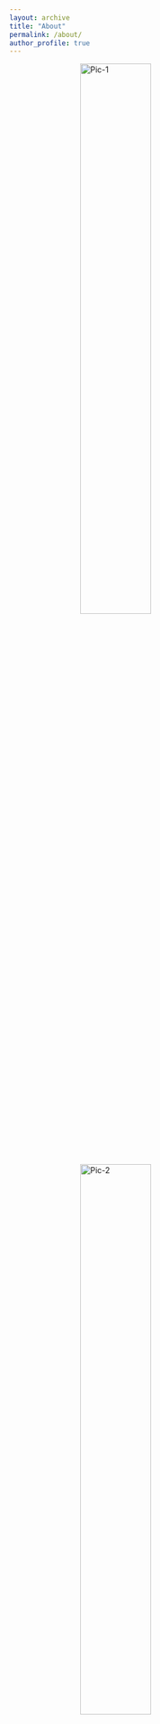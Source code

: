 ```yaml
---
layout: archive
title: "About"
permalink: /about/
author_profile: true
---
```


<img src="/KBlog.github.io/assets/images/Pic-1.PNG" alt="Pic-1" style="width: 50%; display: block; margin-left: auto; margin-right: auto;">
<img src="/KBlog.github.io/assets/images/Pic-2.jpg" alt="Pic-2" style="width: 50%; display: block; margin-left: auto; margin-right: auto;">
<img src="/KBlog.github.io/assets/images/Pic-3.JPG" alt="Pic-3" style="width: 50%; display: block; margin-left: auto; margin-right: auto;">

This is me. I was born in Ipoh, Perak, Malaysia, where I spent my childhood and completed my primary education at SJK(C) Gunning Rapat and my secondary education at Poi Lam High School (SUWA). Growing up in this vibrant town sparked my curiosity about science and the world around me, laying the foundation for everything that followed.

After finishing school, I moved to Kuching, Sarawak, where I pursued a Bachelor's degree in Biotechnology at Swinburne University of Technology. I graduated with honors, achieving a CGPA of 3.71. This was a significant chapter of my life, where I began to truly delve into the world of science and research, expanding my knowledge and skills. It was during this time that I met Dr. Daniel Tan Lee Tung, my FYP supervisor, who encouraged me to pursue my Master's studies, leading to the next chapter of my academic journey.

<img src="/KBlog.github.io/assets/images/Pic-4.JPG" alt="Pic-4" style="width: 50%; display: block; margin-left: auto; margin-right: auto;">

While awaiting my Master's studies in China, I worked as a Product Development Executive at Soon Soon Oilmills Sdn. Bhd. in Penang, Malaysia. This was my first time bridging the gap between academia and real-world applications, gaining valuable hands-on industry experience that would later shape my approach to research and innovation.

<img src="/KBlog.github.io/assets/images/Pic-5.HEIC" alt="Pic-5" style="width: 50%; display: block; margin-left: auto; margin-right: auto;">

My academic journey took a new turn when I moved to China to pursue a Master's degree in Environmental Engineering at the University of Chinese Academy of Sciences. The first year was spent attending courses in Beijing, where I achieved a CGPA of 3.96, followed by two years of research at the Institute of Urban Environment in Xiamen. This experience allowed me to grow not only as a researcher but also gave me a lot of exposure to global collaborators in China, Malaysia, and Indonesia. This stage of my journey deepened my passion for environmental research and further fuelled my desire to make a real-world impact through science.

<img src="/KBlog.github.io/assets/images/Pic-6.JPG" alt="Pic-6" style="width: 50%; display: block; margin-left: auto; margin-right: auto;">
<img src="/KBlog.github.io/assets/images/Pic-7.JPG" alt="Pic-7" style="width: 50%; display: block; margin-left: auto; margin-right: auto;">

I graduated in July 2025, marking the end of my formal studies. It was during this time that I developed a passion for translating research concepts into real-world applications that can drive change.

**To be continued...**